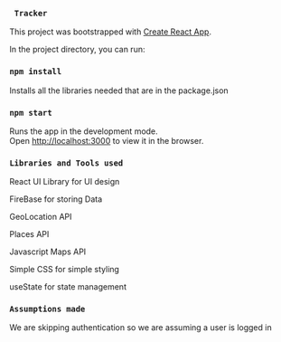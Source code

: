 ### ` Tracker`


This project was bootstrapped with [Create React App](https://github.com/facebook/create-react-app).

In the project directory, you can run:

### `npm install`

Installs all the libraries needed that are in the package.json

### `npm start`

Runs the app in the development mode.\
Open [http://localhost:3000](http://localhost:3000) to view it in the browser.


### `Libraries and Tools used`

React UI Library for UI design

FireBase for storing Data

GeoLocation API

Places API

Javascript Maps API

Simple CSS for  simple styling

useState for state management

### `Assumptions made`

We are skipping authentication so we are assuming a user is logged in
